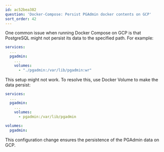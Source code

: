 ```yaml
---
id: ac52bea382
question: 'Docker-Compose: Persist PGAdmin docker contents on GCP'
sort_order: 42
---
```


One common issue when running Docker Compose on GCP is that PostgreSQL might not persist its data to the specified path. For example:

```yaml
services:
  ...
  pgadmin:
    ...
    volumes:
      - "./pgadmin:/var/lib/pgadmin:wr"
```

This setup might not work. To resolve this, use Docker Volume to make the data persist:

```yaml
services:
  ...
  pgadmin:
    ...
    volumes:
      - pgadmin:/var/lib/pgadmin

volumes:
  pgadmin:
```

This configuration change ensures the persistence of the PGAdmin data on GCP.